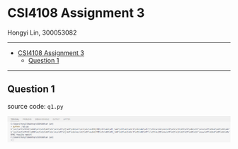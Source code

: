 # CSI4108 Assignment 3

Hongyi Lin, 300053082

***

- [CSI4108 Assignment 3](#csi4108-assignment-3)
  - [Question 1](#question-1)

***

## Question 1
source code: `q1.py`

![q1-res.png](q1-res.png)
